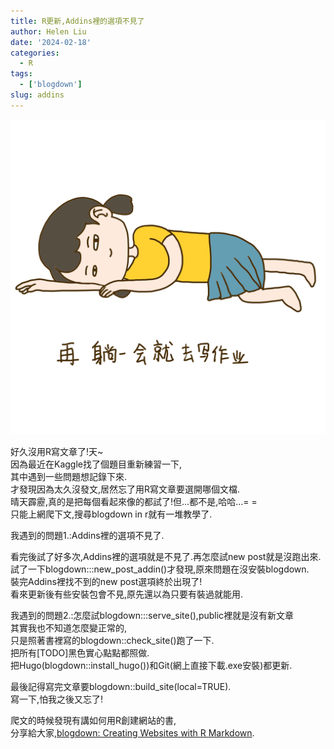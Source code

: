 ```yaml
---
title: R更新,Addins裡的選項不見了
author: Helen Liu
date: '2024-02-18'
categories:
  - R
tags:
  - ['blogdown']
slug: addins
---
```


![](https://github.com/610611108/Helen-Liu-blog/blob/master/blogger%20pictures/Pngtree.png?raw=true)

好久沒用R寫文章了!天~\
因為最近在Kaggle找了個題目重新練習一下,\
其中遇到一些問題想記錄下來.\
才發現因為太久沒發文,居然忘了用R寫文章要選開哪個文檔.\
晴天霹靂,真的是把每個看起來像的都試了!但...都不是,哈哈...= = \
只能上網爬下文,搜尋blogdown in r就有一堆教學了.

我遇到的問題1.:Addins裡的選項不見了.

看完後試了好多次,Addins裡的選項就是不見了.再怎麼試new post就是沒跑出來.\
試了一下blogdown:::new_post_addin()才發現,原來問題在沒安裝blogdown.\
裝完Addins裡找不到的new post選項終於出現了!\
看來更新後有些安裝包會不見,原先還以為只要有裝過就能用.

我遇到的問題2.:怎麼試blogdown:::serve_site(),public裡就是沒有新文章\
其實我也不知道怎麼變正常的,\
只是照著書裡寫的blogdown::check_site()跑了一下.\
把所有[TODO]黑色實心點點都照做.\
把Hugo(blogdown::install_hugo())和Git(網上直接下載.exe安裝)都更新.

最後記得寫完文章要blogdown::build_site(local=TRUE).\
寫一下,怕我之後又忘了!

爬文的時候發現有講如何用R創建網站的書,\
分享給大家,[blogdown: Creating Websites with R Markdown](https://bookdown.org/yihui/blogdown/).
